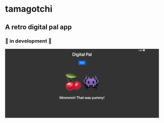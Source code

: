 # tamagotchi

## A retro digital pal app

### 🚧 in development 🚧

![Screenshot](./assets/digital-pal.png)

